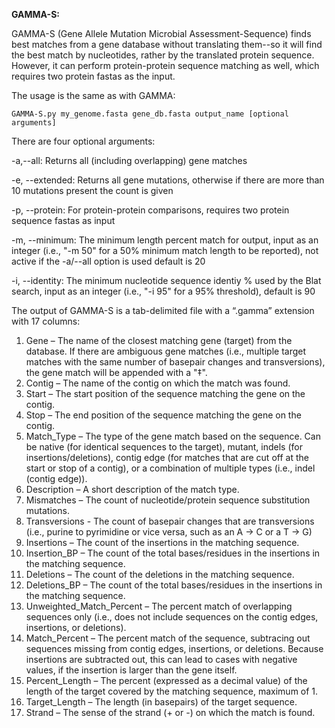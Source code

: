 **GAMMA-S:**

GAMMA-S (Gene Allele Mutation Microbial Assessment-Sequence) finds best matches from a gene database without translating them--so it will find the best match by nucleotides, rather by the translated protein sequence. However, it can perform protein-protein sequence matching as well, which requires two protein fastas as the input.

The usage is the same as with GAMMA:
```
GAMMA-S.py my_genome.fasta gene_db.fasta output_name [optional arguments]
```
There are four optional arguments: 
  
  -a,--all:            Returns all (including overlapping) gene matches
  
  -e, --extended:      Returns all gene mutations, otherwise if there are more than 10 mutations present the count is given
 
  -p, --protein:       For protein-protein comparisons, requires two protein sequence fastas as input
  
  -m, --minimum:       The minimum length percent match for output, input as an integer (i.e., "-m 50" for a 50% minimum match length to be reported), not active if the -a/--all option is used default is 20
  
  -i, --identity:      The minimum nucleotide sequence identiy % used by the Blat search, input as an integer (i.e., "-i 95" for a 95% threshold), default is 90
  
The output of GAMMA-S is a tab-delimited file with a “.gamma” extension with 17 columns:
1. Gene – The name of the closest matching gene (target) from the database. If there are ambiguous gene matches (i.e., multiple target matches with the same number of basepair changes and transversions), the gene match will be appended with a "‡".
2. Contig – The name of the contig on which the match was found.
3. Start – The start position of the sequence matching the gene on the contig.
4. Stop – The end position of the sequence matching the gene on the contig.
5. Match_Type – The type of the gene match based on the sequence. Can be native (for identical sequences to the target), mutant, indels (for insertions/deletions), contig edge (for matches that are cut off at the start or stop of a contig), or a combination of multiple types (i.e., indel (contig edge)).
6. Description – A short description of the match type.
7. Mismatches – The count of nucleotide/protein sequence substitution mutations.
8. Transversions - The count of basepair changes that are transversions (i.e., purine to pyrimidine or vice versa, such as an A -> C or a T -> G)
9. Insertions – The count of the insertions in the matching sequence.
10. Insertion_BP – The count of the total bases/residues in the insertions in the matching sequence.
11. Deletions – The count of the deletions in the matching sequence.
12. Deletions_BP – The count of the total bases/residues in the insertions in the matching sequence.
13. Unweighted_Match_Percent – The percent match of overlapping sequences only (i.e., does not include sequences on the contig edges, insertions, or deletions).
14. Match_Percent – The percent match of the sequence, subtracing out sequences missing from contig edges, insertions, or deletions. Because insertions are subtracted out, this can lead to cases with negative values, if the insertion is larger than the gene itself.
15. Percent_Length – The percent (expressed as a decimal value) of the length of the target covered by the matching sequence, maximum of 1.
16. Target_Length – The length (in basepairs) of the target sequence.
17. Strand – The sense of the strand (+ or -) on which the match is found.
